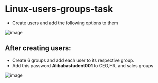 # Linux-users-groups-task

- Create users and add the following options to them


![image](https://user-images.githubusercontent.com/85888419/195315481-a944edd9-a3d9-4bbd-bafb-db10aa759497.png)

## After creating users:
  - Create 6 groups and add each user to its respective group.
  - Add this password **Alibabastudent001** to CEO,HR, and sales groups 

![image](https://user-images.githubusercontent.com/85888419/195316688-30c160d3-1601-4936-8c49-7f5052b7082a.png)

